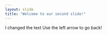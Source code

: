 ```yaml
---
layout: slide
title: "Welcome to our second slide!"
---
```

I changed the text
Use the left arrow to go back!
